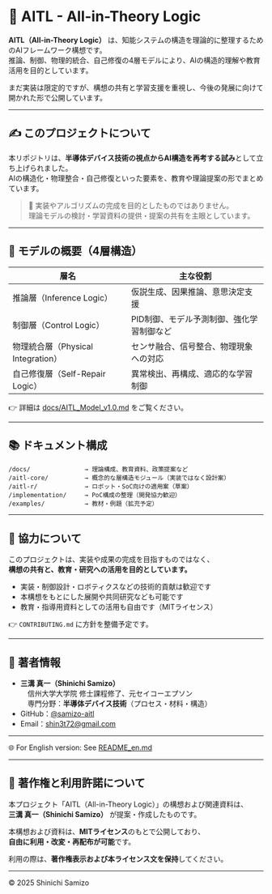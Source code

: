 # 🧠 AITL - All-in-Theory Logic

**AITL（All-in-Theory Logic）** は、知能システムの構造を理論的に整理するためのAIフレームワーク構想です。  
推論、制御、物理的統合、自己修復の4層モデルにより、AIの構造的理解や教育活用を目的としています。

まだ実装は限定的ですが、構想の共有と学習支援を重視し、今後の発展に向けて開かれた形で公開しています。

---

## ✍️ このプロジェクトについて

本リポジトリは、**半導体デバイス技術の視点からAI構造を再考する試み**として立ち上げられました。  
AIの構造化・物理整合・自己修復といった要素を、教育や理論提案の形でまとめています。

> 🔎 実装やアルゴリズムの完成を目的としたものではありません。  
> 理論モデルの検討・学習資料の提供・提案の共有を主眼としています。

---

## 🧱 モデルの概要（4層構造）

| 層名 | 主な役割 |
|------|-----------|
| 推論層（Inference Logic） | 仮説生成、因果推論、意思決定支援 |
| 制御層（Control Logic） | PID制御、モデル予測制御、強化学習制御など |
| 物理統合層（Physical Integration） | センサ融合、信号整合、物理現象への対応 |
| 自己修復層（Self-Repair Logic） | 異常検出、再構成、適応的な学習制御 |

👉 詳細は [docs/AITL_Model_v1.0.md](docs/AITL_Model_v1.0.md) をご覧ください。

---

## 📚 ドキュメント構成
```
/docs/               → 理論構成、教育資料、政策提案など
/aitl-core/          → 概念的な層構造モジュール（実装ではなく設計案）
/aitl-r/             → ロボット・SoC向けの適用案（草案）
/implementation/     → PoC構成の整理（開発協力歓迎）
/examples/           → 教材・例題（拡充予定）
```
---

## 🤝 協力について

このプロジェクトは、実装や成果の完成を目指すものではなく、  
**構想の共有と、教育・研究への活用を目的としています。**

- 実装・制御設計・ロボティクスなどの技術的貢献は歓迎です  
- 本構想をもとにした展開や共同研究なども可能です  
- 教育・指導用資料としての活用も自由です（MITライセンス）

👉 `CONTRIBUTING.md` に方針を整備予定です。

---

## 👤 著者情報

- **三溝 真一（Shinichi Samizo）**  
　信州大学大学院 修士課程修了、元セイコーエプソン  
　専門分野：**半導体デバイス技術**（プロセス・材料・構造）  
- GitHub：[@samizo-aitl](https://github.com/samizo-aitl)  
- Email：shin3t72@gmail.com

---

🌐 For English version: See [README_en.md](README_en.md)

---

## 📜 著作権と利用許諾について

本プロジェクト「AITL（All-in-Theory Logic）」の構想および関連資料は、  
**三溝 真一（Shinichi Samizo）** が提案・作成したものです。

本構想および資料は、**MITライセンス**のもとで公開しており、  
**自由に利用・改変・再配布が可能**です。

利用の際は、**著作権表示および本ライセンス文を保持**してください。

---

© 2025 Shinichi Samizo
